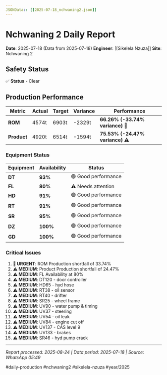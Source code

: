 ```yaml
---
JSONData:: [[2025-07-18_nchwaning2.json]]
---
```


# Nchwaning 2 Daily Report
**Date**: 2025-07-18 (Data from 2025-07-18)
**Engineer**: [[Sikelela Nzuza]]
**Site**: Nchwaning 2

## Safety Status
✅ **Status** - Clear

## Production Performance
| Metric | Actual | Target | Variance | Performance |
|--------|--------|--------|----------|-------------|
| **ROM** | 4574t | 6903t | -2329t | **66.26% (-33.74% variance)** 🔴 |
| **Product** | 4920t | 6514t | -1594t | **75.53% (-24.47% variance)** ⚠️ |

### Equipment Status
| Equipment | Availability | Status |
|-----------|-------------|---------|
| **DT** | **93%** | 🟢 Good performance |
| **FL** | **80%** | ⚠️ Needs attention |
| **HD** | **91%** | 🟢 Good performance |
| **RT** | **91%** | 🟢 Good performance |
| **SR** | **95%** | 🟢 Good performance |
| **DZ** | **100%** | 🟢 Good performance |
| **GD** | **100%** | 🟢 Good performance |

### Critical Issues
1. **🔴 URGENT**: ROM Production shortfall of 33.74%
2. **⚠️ MEDIUM**: Product Production shortfall of 24.47%
3. **⚠️ MEDIUM**: FL Availability at 80%
4. **⚠️ MEDIUM**: DT120 - door controller
5. **⚠️ MEDIUM**: HD65 - hyd hose
6. **⚠️ MEDIUM**: RT38 - oil sensor
7. **⚠️ MEDIUM**: RT40 - drifter
8. **⚠️ MEDIUM**: SR25 - wheel frame
9. **⚠️ MEDIUM**: UV90 - water pump & timing
10. **⚠️ MEDIUM**: UV37 - steering
11. **⚠️ MEDIUM**: UV54 - oil leak
12. **⚠️ MEDIUM**: UV84 - engine cut off
13. **⚠️ MEDIUM**: UV137 - CAS level 9
14. **⚠️ MEDIUM**: UV133 - brakes
15. **⚠️ MEDIUM**: SR46 - hyd pump crack

---
*Report processed: 2025-08-24 | Data period: 2025-07-18 | Source: WhatsApp 05:49*

#daily-production #nchwaning2 #sikelela-nzuza #year/2025